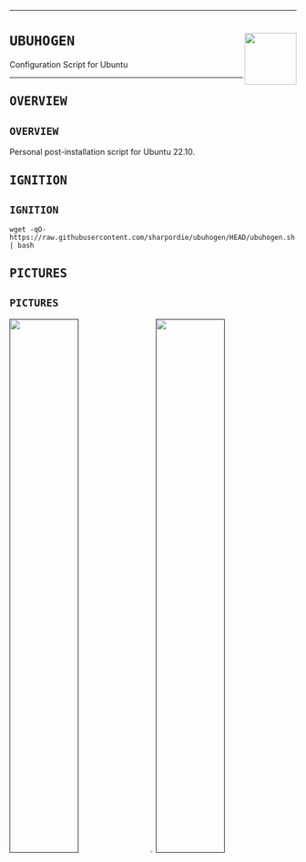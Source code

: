 <hr><div>
<a href="../.."><img align="right" height="91" src="https://user-images.githubusercontent.com/72373746/205007538-288ee5cb-16e8-413c-b557-8433dfaba34d.png"></a>
<!--<h1>UBUHOGEN</h1>-->
<h1><code><samp>UBUHOGEN</samp></code></h1>
<p>Configuration Script for Ubuntu</p>
</div><hr>

<h2><samp>OVERVIEW</samp></h2>
<h2><code><samp>OVERVIEW</samp></code></h2>

Personal post-installation script for Ubuntu 22.10.

<h2><samp>IGNITION</samp></h2>
<h2><code><samp>IGNITION</samp></code></h2>

```shell
wget -qO- https://raw.githubusercontent.com/sharpordie/ubuhogen/HEAD/ubuhogen.sh | bash
```

<h2><samp>PICTURES</samp></h2>
<h2><code><samp>PICTURES</samp></code></h2>

<a href=""><img src="https://fakeimg.pl/852x480/273445/fff/?text=‏‏‎ ‎" width="49%"/></a><a><img src="https://upload.wikimedia.org/wikipedia/commons/c/ca/1x1.png" width="2%"/></a><a href=""><img src="https://fakeimg.pl/852x480/273445/fff/?text=‏‏‎ ‎" width="49%"/></a>
